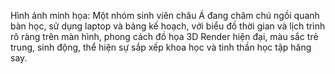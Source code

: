 Hình ảnh minh họa: Một nhóm sinh viên châu Á đang chăm chú ngồi quanh bàn học, sử dụng laptop và bảng kế hoạch, với biểu đồ thời gian và lịch trình rõ ràng trên màn hình, phong cách đồ họa 3D Render hiện đại, màu sắc trẻ trung, sinh động, thể hiện sự sắp xếp khoa học và tinh thần học tập hăng say.